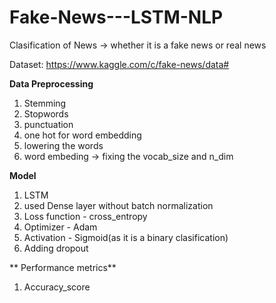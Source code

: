 # Fake-News---LSTM-NLP

Clasification of News -> whether it is a fake news or real news

Dataset: https://www.kaggle.com/c/fake-news/data#

**Data Preprocessing**

1. Stemming
2. Stopwords
3. punctuation
4. one hot for word embedding
5. lowering the words
6. word embeding -> fixing the vocab_size and n_dim

**Model**

1. LSTM
2. used Dense layer without batch normalization
3. Loss function - cross_entropy
4. Optimizer - Adam
5. Activation - Sigmoid(as it is a binary clasification)
6. Adding dropout

** Performance metrics**
1. Accuracy_score
